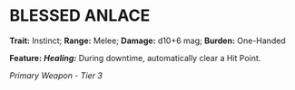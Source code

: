 ﻿# BLESSED ANLACE

**Trait:** Instinct; **Range:** Melee; **Damage:** d10+6 mag; **Burden:** One-Handed

**Feature:** ***Healing:*** During downtime, automatically clear a Hit Point.

*Primary Weapon - Tier 3*
